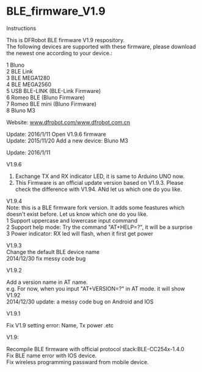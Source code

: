 BLE_firmware_V1.9
=================
Instructions

This is DFRobot BLE firmware V1.9 respository.  <br>
The following devices are supported with these firmware, please download the newest one according to your device.:<br>

1 Bluno  <br>
2 BLE Link  <br>
3 BLE MEGA1280  <br>
4 BLE MEGA2560  <br>
5 USB BLE-LINK (BLE-Link Firmware) <br> 
6 Romeo BLE (Bluno Firmware) <br>
7 Romeo BLE mini (Bluno Firmware) <br>
8 Bluno M3 <br>

Website: www.dfrobot.com/www.dfrobot.com.cn  <br>


Update: 2016/1/11  Open V1.9.6 firmware<br>
Update: 2015/11/20 Add a new device: Bluno M3 <br>


Update: 2016/1/11 <br>

V1.9.6 <br>
1. Exchange TX and RX indicator LED, it is same to Arduino UNO now. <br>
2. This Firmware is an official update version based on V1.9.3. Please check the difference with V1.94. ANd let us which one do you like. <br>


V1.9.4 <br>
Note: this is a BLE firmware fork version. It adds some feastures which doesn't exist before. Let us know which one do you like. <br>
1 Support uppercase and lowercase input command <br>
2 Support help mode: Try the command "AT+HELP=?", it will be a surprise <br>
3 Power indicator: RX led will flash, when it first get power <br>


V1.9.3 <br>
Change the default BLE device name <br>
2014/12/30 fix messy code bug <br>


V1.9.2 <br>

Add a version name in AT name. <br>
e.g. For now, when you input "AT+VERSION=?" in AT mode. it will show V1.92 <br>
2014/12/30 update: a messy code bug on Android and IOS <br>


V1.9.1 <br>

Fix V1.9 setting error: Name, Tx power .etc


V1.9: <br>

Recompile BLE firmware with official protocol stack:BLE-CC254x-1.4.0  <br>
Fix BLE name error with IOS device. <br>
Fix wireless programming passward from mobile device. <br>




